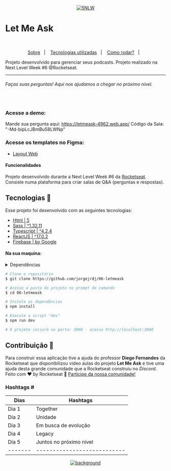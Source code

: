 
<p align="center">
<a href="https://imgbb.com/"><img src="https://i.ibb.co/Sfg848j/6nlw.png" alt="5NLW" border="0"></a>
</p>
<h1 align="center">


# Let Me Ask
<br />

<p align="center">
  <a href="#sobre">Sobre</a>&nbsp;&nbsp;&nbsp;|&nbsp;&nbsp;&nbsp;
  <a href="#tecnologias-utilizadas">Tecnologias utilizadas</a>&nbsp;&nbsp;&nbsp;|&nbsp;&nbsp;&nbsp;
  <a href="#como-rodar">Como rodar?</a>&nbsp;&nbsp;&nbsp;|&nbsp;&nbsp;&nbsp;

</p>

Projeto desenvolvido para gerenciar seus podcasts. Projeto realizado na Next Level Week #6 @Rocketseat.

<hr />


###### Faças suas perguntas! Aqui nos ajudamos a chegar no próximo nível. 

<br>

### Acesse a demo:

Mande sua pergunta aqui:  https://letmeask-4962.web.app/
Código da Sala: "-Md-bipLcJBmBu58LWNp"



### Acesse os templates no Figma:

- [Layout Web](https://www.figma.com/file/ITmt54Pz9ssMKU3pRMPHLS/Letmeask-(Copy)?node-id=0%3A1)


#### Funcionalidades
Projeto desenvolvido durante a Next Level Week #6 da [Rocketseat](https://rocketseat.com.br/). Consiste numa plataforma para criar salas de Q&A (perguntas e respostas).


### 
## Tecnologias 🚀
Esse projeto foi desenvolvido com as seguintes tecnologias:
- [Html | 5](https://pt.wikipedia.org/wiki/HTML)
- [Sass | ^1.32.11](https://sass-lang.com/)
- [Typescript | ^4.2.4](https://www.typescriptlang.org/)
- [ReactJS | ^17.0.2](https://pt-br.reactjs.org/)
- [Firebase | by Google](https://firebase.google.com/?hl=pt)



#### Na sua maquina:

<details>
    <summary>Dependências</summary>

```json
    "dependencies": {
        "@testing-library/jest-dom": "^5.11.4",
        "classnames": "^2.3.1",
        "dotenv": "^10.0.0",
        "firebase": "^8.6.8",
        "node-sass": "5.0.0",
        "react": "^17.0.2",
        "react-dom": "^17.0.2",
        "react-router-dom": "^5.2.0",
        "react-scripts": "4.0.3",
        "typescript": "^4.1.2",
        "web-vitals": "^1.0.1"
    },
    "devDependencies": {
        "@testing-library/react": "^11.1.0",
        "@testing-library/user-event": "^12.1.10",
        "@types/jest": "^26.0.15",
        "@types/node": "^12.0.0",
        "@types/react": "^17.0.0",
        "@types/react-dom": "^17.0.0",
        "@types/react-router-dom": "^5.1.7",
    }
    //Ex: $ npm install @types/_____ -D
```
</details>

```bash
# Clone o repositório
$ git clone https://github.com/jorgejrdj/06-letmeask

# Acesse a pasta do projeto no prompt de comando
$ cd 06-letmeask

# Instale as dependências
$ npm install

# Execute o script "dev"
$ npm run dev

# O projeto inciará na porta: 3000 - acesse http://localhost:3000
```

## Contribuição 💭
Para construir essa aplicação tive a ajuda do professor **Diego Fernandes** da Rocketseat que disponibilizou video aulas do projeto **Let Me Ask** e tive uma ajuda desta grande comunidade que a Rocketseat construiu no *Discord*.
Feito com ♥ by Rocketseat :wave: [Participe da nossa comunidade!](https://discord.gg/YxU7fJT)

### Hashtags \#
| Dias  | Hashtags                  |
|-------|---------------------------|
| Dia 1 | Together                  |
| Dia 2 | Unidade                   |
| Dia 3 | Em busca de evolução      |
| Dia 4 | Legacy                    |
| Dia 5 | Juntos no próximo nível   |
|-------|---------------------------|


<p align="center">
<a href="https://ibb.co/QcwWvS5"><img src="https://i.ibb.co/VN4FYnK/cover-reactjs.png" alt="background" border="0"></a>
</p>

